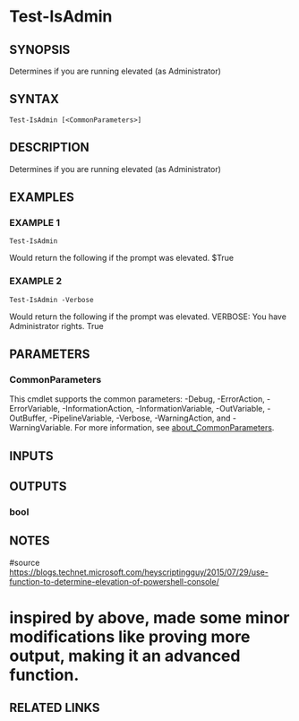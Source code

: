 ﻿---
external help file: PoshFunctions-help.xml
Module Name: poshfunctions
online version:
schema: 2.0.0
---

# Test-IsAdmin

## SYNOPSIS
Determines if you are running elevated (as Administrator)

## SYNTAX

```
Test-IsAdmin [<CommonParameters>]
```

## DESCRIPTION
Determines if you are running elevated (as Administrator)

## EXAMPLES

### EXAMPLE 1
```
Test-IsAdmin
```

Would return the following if the prompt was elevated.
$True

### EXAMPLE 2
```
Test-IsAdmin -Verbose
```

Would return the following if the prompt was elevated.
VERBOSE: You have Administrator rights.
True

## PARAMETERS

### CommonParameters
This cmdlet supports the common parameters: -Debug, -ErrorAction, -ErrorVariable, -InformationAction, -InformationVariable, -OutVariable, -OutBuffer, -PipelineVariable, -Verbose, -WarningAction, and -WarningVariable. For more information, see [about_CommonParameters](http://go.microsoft.com/fwlink/?LinkID=113216).

## INPUTS

## OUTPUTS

### bool
## NOTES
#source https://blogs.technet.microsoft.com/heyscriptingguy/2015/07/29/use-function-to-determine-elevation-of-powershell-console/
# inspired by above, made some minor modifications like proving more output, making it an advanced function.

## RELATED LINKS

